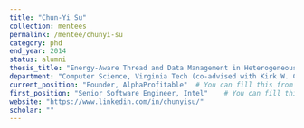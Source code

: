 ```yaml
---
title: "Chun-Yi Su"
collection: mentees
permalink: /mentee/chunyi-su
category: phd
end_year: 2014
status: alumni
thesis_title: "Energy-Aware Thread and Data Management in Heterogeneous Multi-Core and Multi-Memory Systems"
department: "Computer Science, Virginia Tech (co-advised with Kirk W. Cameron)"
current_position: "Founder, AlphaProfitable"  # You can fill this from LinkedIn
first_position: "Senior Software Engineer, Intel"    # You can fill this from LinkedIn
website: "https://www.linkedin.com/in/chunyisu/"
scholar: ""
---
```

